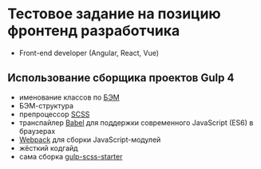 # Тестовое задание на позицию фронтенд разработчика
* Front-end developer (Angular, React, Vue)

## Использование сборщика проектов Gulp 4
* именование классов по [БЭМ](https://ru.bem.info/)
* БЭМ-структура
* препроцессор [SCSS](https://sass-lang.com/)
* транспайлер [Babel](https://babeljs.io/) для поддержки современного JavaScript (ES6) в браузерах
* [Webpack](https://webpack.js.org/) для сборки JavaScript-модулей
* жёсткий кодгайд
* сама сборка [gulp-scss-starter](https://github.com/andreyalexeich/gulp-scss-starter)
